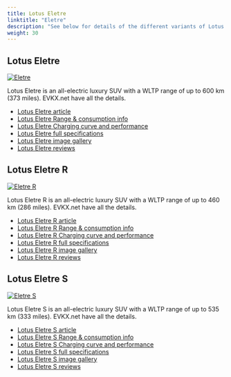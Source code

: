 ```yaml
---
title: Lotus Eletre
linktitle: "Eletre"
description: "See below for details of the different variants of Lotus Eletre"
weight: 30
---
```

## Lotus Eletre

<a href="/models/lotus/eletre/eletre/"><img src="https://media.evkx.net/multimedia/models/lotus/eletre/eletre/main_1_st.jpg" class="img-fluid" alt="Eletre" ></a>

Lotus Eletre is an all-electric luxury SUV with a WLTP range of up to 600 km (373 miles). EVKX.net have all the details. 

- [Lotus Eletre article](/models/lotus/eletre/eletre/)
- [Lotus Eletre Range & consumption info](/models/lotus/eletre/eletre/rangeandconsumption)
- [Lotus Eletre Charging curve and performance](/models/lotus/eletre/eletre/chargingcurve)
- [Lotus Eletre full specifications](/models/lotus/eletre/eletre/specifications)
- [Lotus Eletre image gallery](/models/lotus/eletre/eletre/gallery)
- [Lotus Eletre reviews](/models/lotus/eletre/eletre/reviews)

## Lotus Eletre R

<a href="/models/lotus/eletre/eletre_r/"><img src="https://media.evkx.net/multimedia/models/lotus/eletre/eletre_r/main_1_st.jpg" class="img-fluid" alt="Eletre R" ></a>

Lotus Eletre R is an all-electric luxury SUV with a WLTP range of up to 460 km (286 miles). EVKX.net have all the details. 

- [Lotus Eletre R article](/models/lotus/eletre/eletre_r/)
- [Lotus Eletre R Range & consumption info](/models/lotus/eletre/eletre_r/rangeandconsumption)
- [Lotus Eletre R Charging curve and performance](/models/lotus/eletre/eletre_r/chargingcurve)
- [Lotus Eletre R full specifications](/models/lotus/eletre/eletre_r/specifications)
- [Lotus Eletre R image gallery](/models/lotus/eletre/eletre_r/gallery)
- [Lotus Eletre R reviews](/models/lotus/eletre/eletre_r/reviews)

## Lotus Eletre S

<a href="/models/lotus/eletre/eletre_s/"><img src="https://media.evkx.net/multimedia/models/lotus/eletre/eletre_s/main_1_st.jpg" class="img-fluid" alt="Eletre S" ></a>

Lotus Eletre S is an all-electric luxury SUV with a WLTP range of up to 535 km (333 miles). EVKX.net have all the details. 

- [Lotus Eletre S article](/models/lotus/eletre/eletre_s/)
- [Lotus Eletre S Range & consumption info](/models/lotus/eletre/eletre_s/rangeandconsumption)
- [Lotus Eletre S Charging curve and performance](/models/lotus/eletre/eletre_s/chargingcurve)
- [Lotus Eletre S full specifications](/models/lotus/eletre/eletre_s/specifications)
- [Lotus Eletre S image gallery](/models/lotus/eletre/eletre_s/gallery)
- [Lotus Eletre S reviews](/models/lotus/eletre/eletre_s/reviews)

